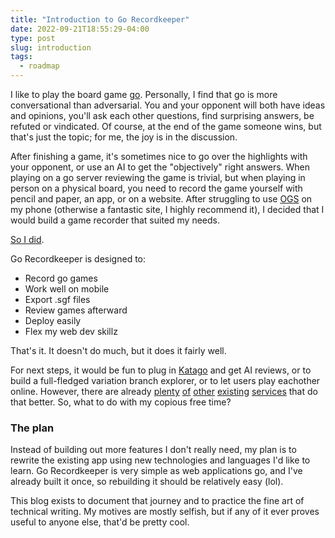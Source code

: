```yaml
---
title: "Introduction to Go Recordkeeper"
date: 2022-09-21T18:55:29-04:00
type: post
slug: introduction
tags:
  - roadmap
---
```


I like to play the board game [go](https://en.wikipedia.org/wiki/Go_(game)). Personally, I find that go is more conversational than adversarial. You and your opponent will both have ideas and opinions, you'll ask each other questions, find surprising answers, be refuted or vindicated. Of course, at the end of the game someone wins, but that's just the topic; for me, the joy is in the discussion.

After finishing a game, it's sometimes nice to go over the highlights with your opponent, or use an AI to get the "objectively" right answers. When playing on a go server reviewing the game is trivial, but when playing in person on a physical board, you need to record the game yourself with pencil and paper, an app, or on a website. After struggling to use [OGS](https://online-go.com/) on my phone (otherwise a fantastic site, I highly recommend it), I decided that I would build a game recorder that suited my needs.

[So I did](https://go.chiquit.ooo/).

Go Recordkeeper is designed to:

- Record go games
- Work well on mobile
- Export .sgf files
- Review games afterward
- Deploy easily
- Flex my web dev skillz

That's it. It doesn't do much, but it does it fairly well.

For next steps, it would be fun to plug in [Katago](https://katagotraining.org/) and get AI reviews, or to build a full-fledged variation branch explorer, or to let users play eachother online. However, there are already [plenty](https://online-go.com/) [of](https://ai-sensei.com/) [other](https://pandanet-igs.com/communities/gopanda2) [existing](http://www.tygemgo.com/) [services](https://www.gokgs.com/) that do that better. So, what to do with my copious free time?

### The plan

Instead of building out more features I don't really need, my plan is to rewrite the existing app using new technologies and languages I'd like to learn. Go Recordkeeper is very simple as web applications go, and I've already built it once, so rebuilding it should be relatively easy (lol).

This blog exists to document that journey and to practice the fine art of technical writing. My motives are mostly selfish, but if any of it ever proves useful to anyone else, that'd be pretty cool.
